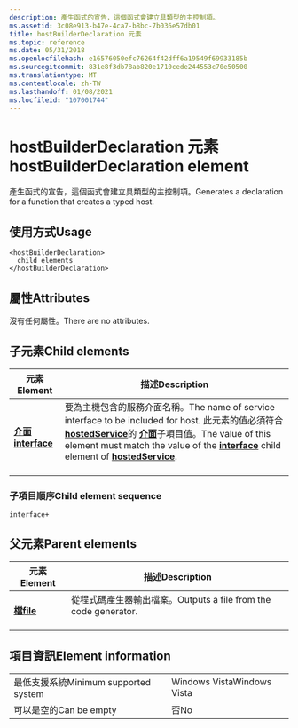 ```yaml
---
description: 產生函式的宣告，這個函式會建立具類型的主控制項。
ms.assetid: 3c08e913-b47e-4ca7-b8bc-7b036e57db01
title: hostBuilderDeclaration 元素
ms.topic: reference
ms.date: 05/31/2018
ms.openlocfilehash: e16576050efc76264f42dff6a19549f69933185b
ms.sourcegitcommit: 831e8f3db78ab820e1710cede244553c70e50500
ms.translationtype: MT
ms.contentlocale: zh-TW
ms.lasthandoff: 01/08/2021
ms.locfileid: "107001744"
---
```

# <a name="hostbuilderdeclaration-element"></a><span data-ttu-id="63eca-103">hostBuilderDeclaration 元素</span><span class="sxs-lookup"><span data-stu-id="63eca-103">hostBuilderDeclaration element</span></span>

<span data-ttu-id="63eca-104">產生函式的宣告，這個函式會建立具類型的主控制項。</span><span class="sxs-lookup"><span data-stu-id="63eca-104">Generates a declaration for a function that creates a typed host.</span></span>

## <a name="usage"></a><span data-ttu-id="63eca-105">使用方式</span><span class="sxs-lookup"><span data-stu-id="63eca-105">Usage</span></span>

``` syntax
<hostBuilderDeclaration>
  child elements
</hostBuilderDeclaration>
```

## <a name="attributes"></a><span data-ttu-id="63eca-106">屬性</span><span class="sxs-lookup"><span data-stu-id="63eca-106">Attributes</span></span>

<span data-ttu-id="63eca-107">沒有任何屬性。</span><span class="sxs-lookup"><span data-stu-id="63eca-107">There are no attributes.</span></span>

## <a name="child-elements"></a><span data-ttu-id="63eca-108">子元素</span><span class="sxs-lookup"><span data-stu-id="63eca-108">Child elements</span></span>



| <span data-ttu-id="63eca-109">元素</span><span class="sxs-lookup"><span data-stu-id="63eca-109">Element</span></span>                                   | <span data-ttu-id="63eca-110">描述</span><span class="sxs-lookup"><span data-stu-id="63eca-110">Description</span></span>                                                                                                                                                                                                                  |
|-------------------------------------------|------------------------------------------------------------------------------------------------------------------------------------------------------------------------------------------------------------------------------|
| [<span data-ttu-id="63eca-111">**介面**</span><span class="sxs-lookup"><span data-stu-id="63eca-111">**interface**</span></span>](interface.md)<br/> | <span data-ttu-id="63eca-112">要為主機包含的服務介面名稱。</span><span class="sxs-lookup"><span data-stu-id="63eca-112">The name of service interface to be included for host.</span></span> <span data-ttu-id="63eca-113">此元素的值必須符合 [**hostedService**](hostedservice.md)的 [**介面**](interface.md)子項目值。</span><span class="sxs-lookup"><span data-stu-id="63eca-113">The value of this element must match the value of the [**interface**](interface.md) child element of [**hostedService**](hostedservice.md).</span></span> <br/> <br/> |



### <a name="child-element-sequence"></a><span data-ttu-id="63eca-114">子項目順序</span><span class="sxs-lookup"><span data-stu-id="63eca-114">Child element sequence</span></span>

``` syntax
interface+
```

## <a name="parent-elements"></a><span data-ttu-id="63eca-115">父元素</span><span class="sxs-lookup"><span data-stu-id="63eca-115">Parent elements</span></span>



| <span data-ttu-id="63eca-116">元素</span><span class="sxs-lookup"><span data-stu-id="63eca-116">Element</span></span>                         | <span data-ttu-id="63eca-117">描述</span><span class="sxs-lookup"><span data-stu-id="63eca-117">Description</span></span>                                                    |
|---------------------------------|----------------------------------------------------------------|
| [<span data-ttu-id="63eca-118">**檔**</span><span class="sxs-lookup"><span data-stu-id="63eca-118">**file**</span></span>](file.md)<br/> | <span data-ttu-id="63eca-119">從程式碼產生器輸出檔案。</span><span class="sxs-lookup"><span data-stu-id="63eca-119">Outputs a file from the code generator.</span></span><br/> <br/> |



## <a name="element-information"></a><span data-ttu-id="63eca-120">項目資訊</span><span class="sxs-lookup"><span data-stu-id="63eca-120">Element information</span></span>



|                                     |               |
|-------------------------------------|---------------|
| <span data-ttu-id="63eca-121">最低支援系統</span><span class="sxs-lookup"><span data-stu-id="63eca-121">Minimum supported system</span></span><br/> | <span data-ttu-id="63eca-122">Windows Vista</span><span class="sxs-lookup"><span data-stu-id="63eca-122">Windows Vista</span></span> |
| <span data-ttu-id="63eca-123">可以是空的</span><span class="sxs-lookup"><span data-stu-id="63eca-123">Can be empty</span></span>                        | <span data-ttu-id="63eca-124">否</span><span class="sxs-lookup"><span data-stu-id="63eca-124">No</span></span>            |



 

 




